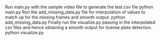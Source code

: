 Run main.py with the sample video file to generate the test.csv file
python main.py
Run the add_missing_data.py file for interpolation of values to match up for the missing frames and smooth output.
python add_missing_data.py
Finally run the visualize.py passing in the interpolated csv files and hence obtaining a smooth output for license plate detection.
python visualize.py
